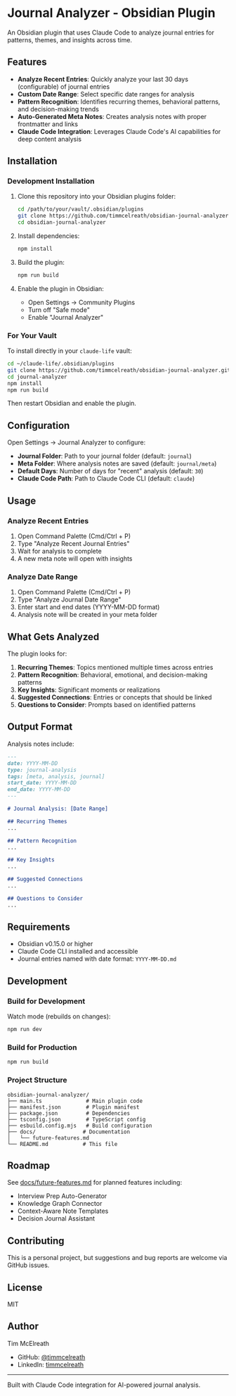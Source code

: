 # Journal Analyzer - Obsidian Plugin

An Obsidian plugin that uses Claude Code to analyze journal entries for patterns, themes, and insights across time.

## Features

- **Analyze Recent Entries**: Quickly analyze your last 30 days (configurable) of journal entries
- **Custom Date Range**: Select specific date ranges for analysis
- **Pattern Recognition**: Identifies recurring themes, behavioral patterns, and decision-making trends
- **Auto-Generated Meta Notes**: Creates analysis notes with proper frontmatter and links
- **Claude Code Integration**: Leverages Claude Code's AI capabilities for deep content analysis

## Installation

### Development Installation

1. Clone this repository into your Obsidian plugins folder:
   ```bash
   cd /path/to/your/vault/.obsidian/plugins
   git clone https://github.com/timmcelreath/obsidian-journal-analyzer.git
   cd obsidian-journal-analyzer
   ```

2. Install dependencies:
   ```bash
   npm install
   ```

3. Build the plugin:
   ```bash
   npm run build
   ```

4. Enable the plugin in Obsidian:
   - Open Settings → Community Plugins
   - Turn off "Safe mode"
   - Enable "Journal Analyzer"

### For Your Vault

To install directly in your `claude-life` vault:

```bash
cd ~/claude-life/.obsidian/plugins
git clone https://github.com/timmcelreath/obsidian-journal-analyzer.git journal-analyzer
cd journal-analyzer
npm install
npm run build
```

Then restart Obsidian and enable the plugin.

## Configuration

Open Settings → Journal Analyzer to configure:

- **Journal Folder**: Path to your journal folder (default: `journal`)
- **Meta Folder**: Where analysis notes are saved (default: `journal/meta`)
- **Default Days**: Number of days for "recent" analysis (default: `30`)
- **Claude Code Path**: Path to Claude Code CLI (default: `claude`)

## Usage

### Analyze Recent Entries

1. Open Command Palette (Cmd/Ctrl + P)
2. Type "Analyze Recent Journal Entries"
3. Wait for analysis to complete
4. A new meta note will open with insights

### Analyze Date Range

1. Open Command Palette (Cmd/Ctrl + P)
2. Type "Analyze Journal Date Range"
3. Enter start and end dates (YYYY-MM-DD format)
4. Analysis note will be created in your meta folder

## What Gets Analyzed

The plugin looks for:

1. **Recurring Themes**: Topics mentioned multiple times across entries
2. **Pattern Recognition**: Behavioral, emotional, and decision-making patterns
3. **Key Insights**: Significant moments or realizations
4. **Suggested Connections**: Entries or concepts that should be linked
5. **Questions to Consider**: Prompts based on identified patterns

## Output Format

Analysis notes include:

```markdown
---
date: YYYY-MM-DD
type: journal-analysis
tags: [meta, analysis, journal]
start_date: YYYY-MM-DD
end_date: YYYY-MM-DD
---

# Journal Analysis: [Date Range]

## Recurring Themes
...

## Pattern Recognition
...

## Key Insights
...

## Suggested Connections
...

## Questions to Consider
...
```

## Requirements

- Obsidian v0.15.0 or higher
- Claude Code CLI installed and accessible
- Journal entries named with date format: `YYYY-MM-DD.md`

## Development

### Build for Development

Watch mode (rebuilds on changes):
```bash
npm run dev
```

### Build for Production

```bash
npm run build
```

### Project Structure

```
obsidian-journal-analyzer/
├── main.ts              # Main plugin code
├── manifest.json        # Plugin manifest
├── package.json         # Dependencies
├── tsconfig.json        # TypeScript config
├── esbuild.config.mjs   # Build configuration
├── docs/               # Documentation
│   └── future-features.md
└── README.md           # This file
```

## Roadmap

See [docs/future-features.md](docs/future-features.md) for planned features including:
- Interview Prep Auto-Generator
- Knowledge Graph Connector
- Context-Aware Note Templates
- Decision Journal Assistant

## Contributing

This is a personal project, but suggestions and bug reports are welcome via GitHub issues.

## License

MIT

## Author

Tim McElreath
- GitHub: [@timmcelreath](https://github.com/timmcelreath)
- LinkedIn: [timmcelreath](https://linkedin.com/in/timmcelreath)

---

Built with Claude Code integration for AI-powered journal analysis.
